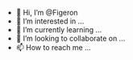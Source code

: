 - 👋 Hi, I’m @Figeron 
- 👀 I’m interested in ...
- 🌱 I’m currently learning ...
- 💞️ I’m looking to collaborate on ...
- 📫 How to reach me ... 
<!---
Figeron/Figeron is a ✨ special ✨ repository because its `README.md` (this file) appears on your GitHub profile.
You can click the Preview link to take a look at your changes.
--->
